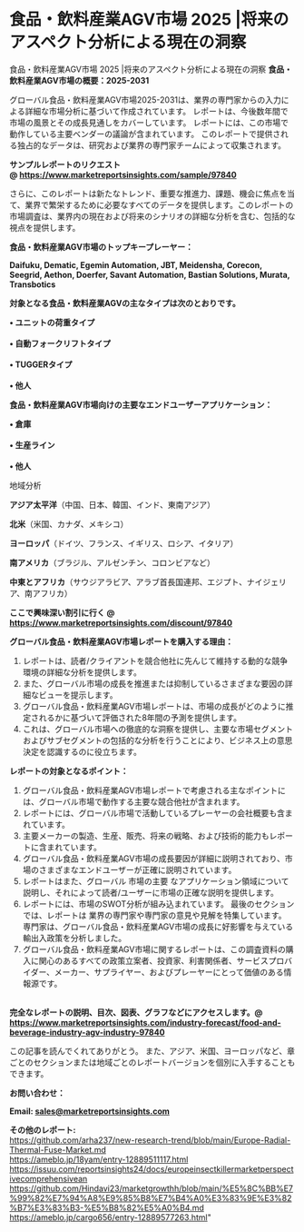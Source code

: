 # 食品・飲料産業AGV市場 2025 |将来のアスペクト分析による現在の洞察
食品・飲料産業AGV市場 2025 |将来のアスペクト分析による現在の洞察
<strong><b>食品・飲料産業AGV市場の概要：2025-2031</b></strong>

グローバル食品・飲料産業AGV市場2025-2031は、業界の専門家からの入力による詳細な市場分析に基づいて作成されています。 レポートは、今後数年間で市場の風景とその成長見通しをカバーしています。 レポートには、この市場で動作している主要ベンダーの議論が含まれています。 このレポートで提供される独占的なデータは、研究および業界の専門家チームによって収集されます。

<strong>サンプルレポートのリクエスト @ <a href=https://www.marketreportsinsights.com/sample/97840>https://www.marketreportsinsights.com/sample/97840</a></strong>

さらに、このレポートは新たなトレンド、重要な推進力、課題、機会に焦点を当て、業界で繁栄するために必要なすべてのデータを提供します。このレポートの市場調査は、業界内の現在および将来のシナリオの詳細な分析を含む、包括的な視点を提供します。

<strong>食品・飲料産業AGV市場のトップキープレーヤー：</strong>

<strong>Daifuku, Dematic, Egemin Automation, JBT, Meidensha, Corecon, Seegrid, Aethon, Doerfer, Savant Automation, Bastian Solutions, Murata, Transbotics</strong>

<strong><b>対象となる食品・飲料産業AGVの主なタイプは次のとおりです。</b></strong>

<strong>• ユニットの荷重タイプ<br><br>• 自動フォークリフトタイプ<br><br>• TUGGERタイプ<br><br>• 他人</strong>

<strong><b>食品・飲料産業AGV市場向けの主要なエンドユーザーアプリケーション：</b></strong>

<strong>• 倉庫<br><br>• 生産ライン<br><br>• 他人</strong>

 地域分析

<strong><b>アジア太平洋</b></strong>（中国、日本、韓国、インド、東南アジア）

<strong><b>北米</b></strong>（米国、カナダ、メキシコ）

<strong><b>ヨーロッパ</b></strong>（ドイツ、フランス、イギリス、ロシア、イタリア）

<strong><b>南アメリカ</b></strong>（ブラジル、アルゼンチン、コロンビアなど）

<strong><b>中東とアフリカ</b></strong>（サウジアラビア、アラブ首長国連邦、エジプト、ナイジェリア、南アフリカ）

<strong>ここで興味深い割引に行く @ <a href=https://www.marketreportsinsights.com/discount/97840>https://www.marketreportsinsights.com/discount/97840</a></strong>

<strong><b>グローバル食品・飲料産業AGV市場レポートを購入する理由：</b></strong>
<ol>
  <li>レポートは、読者/クライアントを競合他社に先んじて維持する動的な競争環境の詳細な分析を提供します。</li>
  <li>また、グローバル市場の成長を推進または抑制しているさまざまな要因の詳細なビューを提示します。</li>
  <li>グローバル食品・飲料産業AGV市場レポートは、市場の成長がどのように推定されるかに基づいて評価された8年間の予測を提供します。</li>
  <li>これは、グローバル市場への徹底的な洞察を提供し、主要な市場セグメントおよびサブセグメントの包括的な分析を行うことにより、ビジネス上の意思決定を認識するのに役立ちます。</li>
</ol>
<strong><b>レポートの対象となるポイント：</b></strong>
<ol>
  <li>グローバル食品・飲料産業AGV市場レポートで考慮される主なポイントには、グローバル市場で動作する主要な競合他社が含まれます。</li>
  <li>レポートには、グローバル市場で活動しているプレーヤーの会社概要も含まれています。</li>
  <li>主要メーカーの製造、生産、販売、将来の戦略、および技術的能力もレポートに含まれています。</li>
  <li>グローバル食品・飲料産業AGV市場の成長要因が詳細に説明されており、市場のさまざまなエンドユーザーが正確に説明されています。</li>
  <li>レポートはまた、グローバル 市場の主要 なアプリケーション領域について説明し、それによって読者/ユーザーに市場の正確な説明を提供します。</li>
  <li>レポートには、市場のSWOT分析が組み込まれています。 最後のセクションでは、レポートは 業界の専門家や専門家の意見や見解を特集しています。 専門家は、グローバル食品・飲料産業AGV市場の成長に好影響を与えている輸出入政策を分析しました。</li>
  <li>グローバル食品・飲料産業AGV市場に関するレポートは、この調査資料の購入に関心のあるすべての政策立案者、投資家、利害関係者、サービスプロバイダー、メーカー、サプライヤー、およびプレーヤーにとって価値のある情報源です。</li>
</ol><br>
<strong>完全なレポートの説明、目次、図表、グラフなどにアクセスします。@ <a href=https://www.marketreportsinsights.com/industry-forecast/food-and-beverage-industry-agv-industry-97840>https://www.marketreportsinsights.com/industry-forecast/food-and-beverage-industry-agv-industry-97840</a></strong>

この記事を読んでくれてありがとう。 また、アジア、米国、ヨーロッパなど、章ごとのセクションまたは地域ごとのレポートバージョンを個別に入手することもできます。

<strong><b>お問い合わせ：</b></strong>

<strong>Email: </strong><a href=mailto:sales@marketreportsinsights.com><strong>sales@marketreportsinsights.com</strong></a>

<strong>その他のレポート:</strong>
<br>
<a href=https://github.com/arha237/new-research-trend/blob/main/Europe-Radial-Thermal-Fuse-Market.md>https://github.com/arha237/new-research-trend/blob/main/Europe-Radial-Thermal-Fuse-Market.md</a>
<br>
<a href=https://ameblo.jp/18yam/entry-12889511117.html>https://ameblo.jp/18yam/entry-12889511117.html</a>
<br>
<a href=https://issuu.com/reportsinsights24/docs/europeinsectkillermarketperspectivecomprehensivean>https://issuu.com/reportsinsights24/docs/europeinsectkillermarketperspectivecomprehensivean</a>
<br>
<a href=https://github.com/Hindavi23/marketgrowthh/blob/main/%E5%8C%BB%E7%99%82%E7%94%A8%E9%85%B8%E7%B4%A0%E3%83%9E%E3%82%B7%E3%83%B3-%E5%B8%82%E5%A0%B4.md>https://github.com/Hindavi23/marketgrowthh/blob/main/%E5%8C%BB%E7%99%82%E7%94%A8%E9%85%B8%E7%B4%A0%E3%83%9E%E3%82%B7%E3%83%B3-%E5%B8%82%E5%A0%B4.md</a>
<br>
<a href=https://ameblo.jp/cargo656/entry-12889577263.html>https://ameblo.jp/cargo656/entry-12889577263.html</a>"
